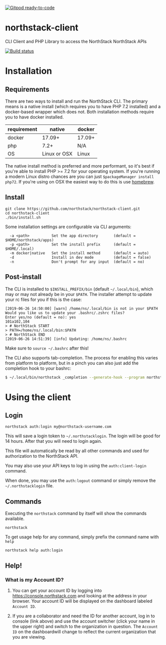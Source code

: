 [![Gitpod ready-to-code](https://img.shields.io/badge/Gitpod-ready--to--code-blue?logo=gitpod)](https://gitpod.io/#https://github.com/northstack/northstack-client)

# northstack-client
CLI Client and PHP Library to access the NorthStack NorthStack APIs

[![Build status](https://badge.buildkite.com/2d264d3659e60558cad75f40aa6fc49162620c5f36fa34e00a.svg)](https://buildkite.com/pagely/northstack-client)

# Installation

## Requirements

There are two ways to install and run the NorthStack CLI. The primary means is a native install (which requires you to have PHP 7.2 installed) and a docker-based wrapper which does not. Both installation methods require you to have docker installed.

| requirement | native | docker |
|--|---|---|
| docker | 17.09+ | 17.09+ |
| php | 7.2+ | N/A |
| OS | Linux or OSX | Linux |

The native install method is preferred and more performant, so it's best if you're able to install PHP >= 7.2 for your operating system. If you're running a modern Linux distro chances are you can just `$packageManager install php72`. If you're using on OSX the easiest way to do this is use [homebrew](https://brew.sh/).

## Install

```
git clone https://github.com/northstack/northstack-client.git
cd northstack-client
./bin/install.sh
```

Some installation settings are configurable via CLI arguments:

```
  -a <path>          Set the app directory       (default = $HOME/northstack/apps)
  -p <path>          Set the install prefix      (default = $HOME/.local)
  -m docker|native   Set the install method      (default = auto)
  -d                 Install in dev mode         (default = false)
  -n                 Don't prompt for any input  (default = no)
```

## Post-install

The CLI is installed to `$INSTALL_PREFIX/bin` (default `~/.local/bin`), which may or may not already be in your `$PATH`. The installer attempt to update your rc files for you if this is the case:

```
[2019-06-26 14:50:00] [warn] /home/ns/.local/bin is not in your $PATH
Would you like us to update your .bashrc/.zshrc files?
Enter yes/no (default = no): yes
101a102,104
> # NorthStack START
> PATH=/home/ns/.local/bin:$PATH
> # NorthStack END
[2019-06-26 14:51:39] [info] Updating: /home/ns/.bashrc
```

Make sure to `source ~/.bashrc` after this!

The CLI also supports tab-completion. The process for enabling this varies from platform to platform, but in a pinch you can also just add the completion hook to your bashrc:

```bash
$ ~/.local/bin/northstack _completion --generate-hook --program northstack >> ~/.bashrc
```

# Using the client

## Login
```
northstack auth:login my@northstack-username.com
```

This will save a login token to `~/.northstacklogin`. The login will be good for 14 hours. 
After that you will need to login again.

This file will automatically be read by all other commands and used for authorization
to the NorthStack API.

You may also use your API keys to log in using the `auth:client-login` command.

When done, you may use the `auth:logout` command or simply remove the `~/.northstacklogin` file.

## Commands

Executing the `northstack` command by itself will show the commands available.
```
northstack
```

To get usage help for any command, simply prefix the command name with `help`
```
northstack help auth:login
```

## Help!

### What is my Account ID?
1. You can get your account ID by logging into https://console.northstack.com and
looking at the address in your browser. Your account ID will be displayed on the 
dashboard labeled `Account ID`.

2. If you are a collaborator and need the ID for another account, log in to console (link above) 
and use the account switcher (click your name in the upper right) and switch to the organization 
in question. The `Account ID` on the dashboardwill change to reflect the current organization that 
you are viewing.
